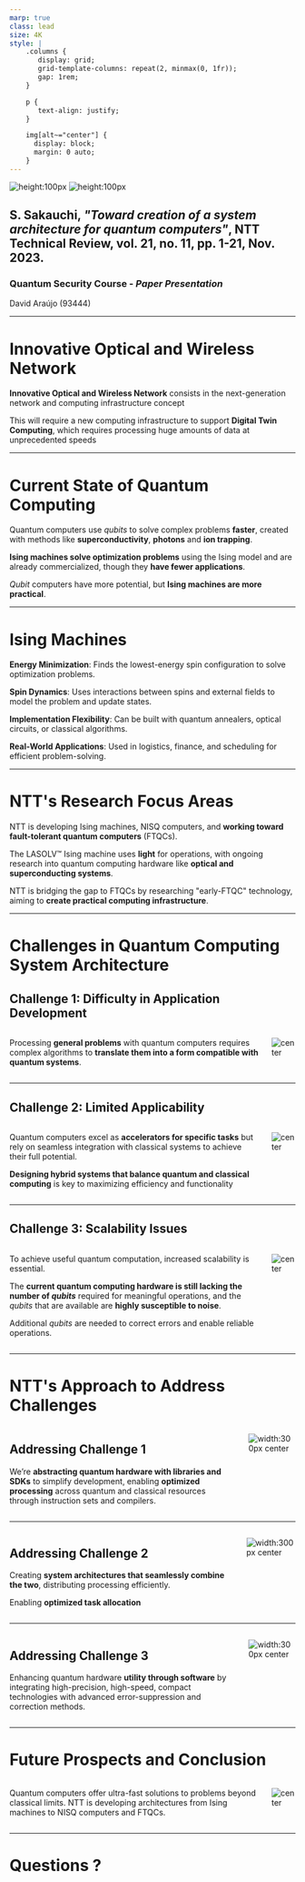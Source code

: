 ```yaml
---
marp: true
class: lead
size: 4K
style: |
    .columns {
       display: grid;
       grid-template-columns: repeat(2, minmax(0, 1fr));
       gap: 1rem;
    }

    p {
       text-align: justify;
    }

    img[alt~="center"] {
      display: block;
      margin: 0 auto;
    }
---
```


<!-- footer: 25th of October 2024 | _davidaraujo@ua.pt_-->

![height:100px](./images/deti-logo.png) ![height:100px](./images/Marca-UA-Complementar-PRETO.png)

## S. Sakauchi, **_"Toward creation of a system architecture for quantum computers"_**, NTT Technical Review, vol. 21, no. 11, pp. 1-21, Nov. 2023.

### Quantum Security Course - _Paper Presentation_

David Araújo (93444)

<!--
This paper explores NTT's efforts to develop quantum system architectures under the IOWN initiative, focusing on ultra-fast, large-scale processing for applications like Digital Twin Computing. It addresses challenges in scalability, error correction, and integrating quantum systems, such as Ising machines and fault tolerant quantum computers, with classical computing to unlock quantum computing's potential.
-->

---

<!-- paginate: true -->
<!-- header: __Toward creation of a system architecture for quantum computers__ | Quantum Security Course - _Paper Presentation_ -->
<!-- footer: '![height:50px](./images/deti-logo.png) ![height:50px](./images/Marca-UA-Complementar-PRETO.png)' -->

# Innovative Optical and Wireless Network

**Innovative Optical and Wireless Network** consists in the next-generation network and computing infrastructure concept

This will require a new computing infrastructure to support **Digital Twin Computing**, which requires processing huge amounts of data at unprecedented speeds

<!--
NTT's IOWN initiative aims to revolutionize ICT by creating a new infrastructure that combines advanced technologies.

Central to this is the All-Photonics Network, which uses light for ultra-fast, high-capacity communication.

Another key concept is Digital Twin Computing, which merges the real and digital worlds to predict future scenarios with unprecedented accuracy.

By connecting and optimizing diverse ICT resources, IOWN envisions enabling breakthrough applications and services that surpass the limits of current technology.
-->

---

# Current State of Quantum Computing

Quantum computers use _qubits_ to solve complex problems **faster**, created with methods like **superconductivity**, **photons** and **ion trapping**.

**Ising machines solve optimization problems** using the Ising model and are already commercialized, though they **have fewer applications**.

_Qubit_ computers have more potential, but **Ising machines are more practical**.

<!--
Number or qubits is currently limited

Current quantum computers lack scale and precision.

A large-scale, fault-tolerant quantum computer (FTQC), capable of error correction during calculations like prime factorization, is not yet in practical use.

Ising machines specialize in solving combinatorial optimization problems that are time-consuming for classical computers.

They use the Ising model, a statistical-mechanics model representing magnetic material properties.

Unlike qubit-based quantum computers, Ising machines have limited applications but are already commercialized and lead in practical use.
-->

---

# Ising Machines

**Energy Minimization**: Finds the lowest-energy spin configuration to solve optimization problems.

**Spin Dynamics**: Uses interactions between spins and external fields to model the problem and update states.

**Implementation Flexibility**: Can be built with quantum annealers, optical circuits, or classical algorithms.

**Real-World Applications**: Used in logistics, finance, and scheduling for efficient problem-solving.

<!--
Ising machines are computational systems that solve optimization problems by modeling them as the Ising model, which represents a network of binary variables (spins) connected by interactions.

Each spin can be in one of two states (-1 or +1), and the machine aims to find the configuration that minimizes the total energy of the system (the Ising Hamiltonian).

This is achieved by iteratively adjusting the states of the spins based on the interaction strengths and external fields, converging to a low-energy configuration that corresponds to the optimal solution.

Physical implementations often leverage mechanisms like quantum annealing or optical feedback to simulate the energy minimization process.
-->

---

# NTT's Research Focus Areas

NTT is developing Ising machines, NISQ computers, and **working toward fault-tolerant quantum computers** (FTQCs).

The LASOLV™ Ising machine uses **light** for operations, with ongoing research into quantum computing hardware like **optical and superconducting systems**.

NTT is bridging the gap to FTQCs by researching "early-FTQC" technology, aiming to **create practical computing infrastructure**.

<!--
At NTT, they are advancing research in Ising machines and quantum computers, including NISQ computers and FTQCs.

They developed the LASOLV™ Ising machine, which uses light for operations, and are exploring its applications.

For quantum hardware, they are researching optical and superconducting systems.

In software, their focus is on improving error correction and suppression for better performance.

Their goal is to bridge the gap from NISQ computers to FTQCs by developing "early-FTQC" technology and building practical computing infrastructure, as FTQCs can solve a broader range of problems but are more difficult to implement.
-->

---

# Challenges in Quantum Computing System Architecture

## Challenge 1: Difficulty in Application Development

<div class="columns">

<div>

Processing **general problems** with quantum computers requires complex algorithms to **translate them into a form compatible with quantum systems**.

</div>

<div>

![center](./images/challenges-solutions-01.png)

</div>

</div>

<!--
Quantum computers require specialized algorithms, making it necessary to study how general problems can be translated into complex quantum algorithms suitable for these systems.

The reliance on quantum mechanics creates a high barrier for general application developers.
-->

---

## Challenge 2: Limited Applicability

<div class="columns">

<div>

Quantum computers excel as **accelerators for specific tasks** but rely on seamless integration with classical systems to achieve their full potential.

**Designing hybrid systems that balance quantum and classical computing** is key to maximizing efficiency and functionality

</div>

<div>

![center](./images/challenges-solutions-02.png)

</div>

</div>

<!--
Quantum computers leverage superposition to process many inputs simultaneously, offering dramatic speed improvements for specific tasks like prime factorization.

However, they are not fast enough to replace all classical computing operations. Instead, they function as accelerators.
-->

---

## Challenge 3: Scalability Issues

<div class="columns">

<div>

To achieve useful quantum computation, increased scalability is essential.

The **current quantum computing hardware is still lacking the number of *qubits*** required for meaningful operations, and the *qubits* that are available are **highly susceptible to noise**.

Additional *qubits* are needed to correct errors and enable reliable operations.

</div>

<div>

![center](./images/challenges-solutions-03.png)

</div>

</div>

<!--
Achieving practical quantum computation requires overcoming challenges related to scalability. 

Currently, quantum computers do not have enough qubits to perform meaningful operations, and those available are prone to noise.

More qubits are needed to correct errors and ensure that operations can be executed reliably.
-->

---

# NTT's Approach to Address Challenges

<div class="columns">

<div>

## Addressing Challenge 1

We’re **abstracting quantum hardware with libraries and SDKs** to simplify development, enabling **optimized processing** across quantum and classical resources through instruction sets and compilers.

</div>

<div>

![width:300px center](./images/solutions-02.png)

</div>

</div>

<!--
Abstract quantum hardware components using libraries and SDKs, similar to how early classical computers used assembly languages. 

Will allow developers to focus on building applications without managing the complexity of quantum hardware.

Development of instruction sets, high-level programming languages, and compilers that enable optimized processing by combining the unique strengths of quantum and classical computing resources, improving overall efficiency.
-->

---

<div class="columns">

<div>

## Addressing Challenge 2

Creating **system architectures that seamlessly combine the two**, distributing processing efficiently.

Enabling **optimized task allocation**

</div>

<div>

![width:300px center](./images/solutions-03.png)

</div>

</div>

<!--
The development of distributed operating systems is key to leveraging the strengths of quantum and classical hardware.

Quantum computers serve as accelerators for specialized tasks, while classical computers handle versatile operations. 

The challenge lies in creating system architectures that seamlessly combine the two, distributing processing efficiently.

Optimized task allocation and unlocking the full potential of quantum computing in practical applications.
-->

---

<div class="columns">

<div>

## Addressing Challenge 3

Enhancing quantum hardware **utility through software** by integrating high-precision, high-speed, compact technologies with advanced error-suppression and correction methods.

</div>

<div>

![width:300px center](./images/solutions-04.png)

</div>

</div>

<!--
The effectiveness of quantum hardware is significantly improved by combining it with advanced software solutions.

High precision, faster processing, and compact integration.

Additionally, robust error-suppression and correction theories are being developed to address the inherent noise and instability in quantum systems.
-->

---

# Future Prospects and Conclusion

<div class="columns">

<div>

Quantum computers offer ultra-fast solutions to problems beyond classical limits. NTT is developing architectures from Ising machines to NISQ computers and FTQCs.

</div>

<div>

![center](./images/position-map.png)

</div>

</div>

<!--
Quantum computers offer unprecedented speed for solving complex problems beyond classical capabilities. 

NTT Computer and Data Science Laboratories is developing architectures that span practical Ising machines to NISQ and FTQC systems.

While Ising machines are already closer to real-world application, further research is needed for the broader capabilities of NISQ and FTQCs.

These efforts lay the groundwork for transformative quantum computing technologies.
-->

---

# Questions ?

